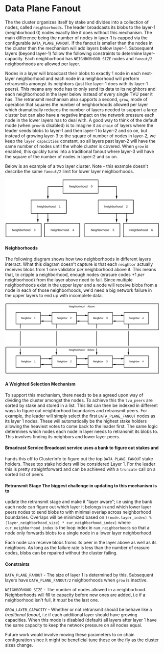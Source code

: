 # Data Plane Fanout

The the cluster organizes itself by stake and divides into a collection
of nodes, called `neighborhoods`.  The leader broadcasts its blobs to the
layer-1 (neighborhood 0) nodes exactly like it does without this mechanism. The
main difference being the number of nodes in layer-1 is capped via the
configurable `DATA_PLANE_FANOUT`. If the fanout is smaller than the nodes in
the cluster then the mechanism will add layers below layer-1. Subsequent layers
(beyond layer-1) follow the following constraints to determine layer-capacity.
Each neighborhood has `NEIGHBORHOOD_SIZE` nodes and `fanout/2` neighborhoods
are allowed per layer.

Nodes in a layer will broadcast their blobs to exactly 1 node in each
next-layer neighborhood and each node in a neighborhood will perform
retransmits amongst its neighbors (just like layer-1 does with its layer-1
peers).  This means any node has to only send its data to its neighbors and
each neighborhood in the layer below instead of every single TVU peer it has.
The retransmit mechanism also supports a second, `grow`,  mode of operation
that squares the number of neighborhoods allowed per layer which dramatically
reduces the number of layers needed to support a large cluster but can also
have a negative impact on the network pressure each node in the lower layers
has to deal with.  A good way to think of the default mode (when `grow` is
disabled) is to imagine it as `chain` of layers where the leader sends blobs to
layer-1 and then layer-1 to layer-2 and so on, but instead of growing layer-3
to the square of number of nodes in layer-2, we keep the `layer capacities`
constant, so all layers past layer-2 will have the same number of nodes until
the whole cluster is covered. When `grow` is enabled, this quickly turns into a
traditional fanout where layer-3 will have the square of the number of nodes in
layer-2 and so on.

Below is an example of a two layer cluster. Note - this example doesn't
describe the same `fanout/2` limit for lower layer neighborhoods.

<img alt="Two layer cluster" src="img/data-plane.svg" class="center"/>

#### Neighborhoods

The following diagram shows how two neighborhoods in different layers interact.
What this diagram doesn't capture is that each `neighbor` actually receives
blobs from 1 one validator _per_ neighborhood above it. This means that, to
cripple a neighborhood, enough nodes (erasure codes +1 _per_ neighborhood) from
the layer above need to fail.  Since multiple neighborhoods exist in the upper
layer and a node will receive blobs from a node in each of those neighborhoods,
we'd need a big network failure in the upper layers to end up with incomplete
data.

<img alt="Inner workings of a neighborhood"
src="img/data-plane-neighborhood.svg" class="center"/>

#### A Weighted Selection Mechanism

To support this mechanism, there needs to be a agreed upon way of dividing the
cluster amongst the nodes. To achieve this the `tvu_peers` are sorted by stake
and stored in a list. This list can then be indexed in different ways to figure
out neighborhood boundaries and retransmit peers.  For example, the leader will
simply select the first `DATA_PLANE_FANOUT` nodes as its layer 1 nodes. These
will automatically be the highest stake holders allowing the heaviest votes to
come back to the leader first.  The same logic determines which nodes each node
in layer needs to retransmit its blobs to. This involves finding its neighbors
and lower layer peers.

#### Broadcast Service Broadcast service uses a bank to figure out stakes and
hands this off to ClusterInfo to figure out the top `DATA_PLANE_FANOUT` stake
holders.  These top stake holders will be considered Layer 1. For the leader
this is pretty straightforward and can be achieved with a `truncate` call on a
sorted list of peers.

#### Retransmit Stage The biggest challenge in updating to this mechanism is to
update the retransmit stage and make it "layer aware"; i.e using the bank each
node can figure out which layer it belongs in and which lower layer peers nodes
to send blobs to with minimal overlap across neighborhood boundaries.  Overlaps
will be minimized based on `((node.layer_index) % (layer_neighborhood_size) *
cur_neighborhood_index)` where `cur_neighborhood_index` is the loop index in
`num_neighborhoods` so that a node only forwards blobs to a single node in a
lower layer neighborhood.

Each node can receive blobs froms its peer in the layer above as well as its
neighbors. As long as the failure rate is less than the number of erasure
codes, blobs can be repaired without the cluster failing.

#### Constraints

`DATA_PLANE_FANOUT` - The size of layer 1 is determined by this. Subsequent
layers have `DATA_PLANE_FANOUT/2` neighborhoods when `grow` is inactive.

`NEIGHBORHOOD_SIZE` - The number of nodes allowed in a neighborhood.
Neighborhoods will fill to capacity before new ones are added, i.e if a
neighborhood isn't full, it _must_ be the last one.

`GROW_LAYER_CAPACITY` - Whether or not retransmit should be behave like a
_traditional fanout_, i.e if each additional layer should have growing
capacities. When this mode is disabled (default) all layers after layer 1 have
the same capacity to keep the network pressure on all nodes equal.

Future work would involve moving these parameters to on chain configuration
since it might be beneficial tune these on the fly as the cluster sizes change.

